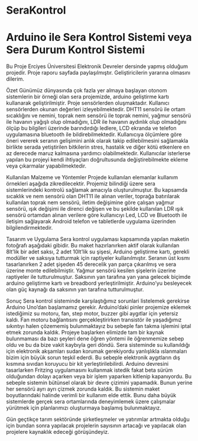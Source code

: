 # SeraKontrol
# Arduino ile Sera Kontrol Sistemi veya Sera Durum Kontrol Sistemi
Bu Proje Erciyes Üniversitesi Elektronik Devreler dersinde yapmış olduğum projedir. Proje raporu sayfada paylaşılmıştır. Geliştiricilerin yararına olmasını dilerim.

Özet
Günümüz dünyasında çok fazla yer almaya başlayan otonom sistemlerin bir örneği olan sera projemizde, arduino geliştirme kartı kullanarak geliştirilmiştir. Proje sensörlerden oluşmaktadır. Kullanıcı sensörlerden okunan değerleri izleyebilmektedir. DHT11 sensörü ile ortam sıcaklığını ve nemini, toprak nem sensörü ile toprak nemini, yağmur sensörü ile havanın yağışlı olup olmadığını, LDR ile havanın aydınlık olup olmadığını ölçüp bu bilgileri üzerinde barındırdığı ledlere, LCD ekranda ve telefon uygulamasına bluetooth ile bildirebilmektedir. Kullanıcıya ölçümlere göre öneri vererek seranın gelişimini anlık olarak takip edilebilmesini sağlamakla birlikte serada yetiştirilen bitkilerin stres, hastalık ve diğer kötü etkenlere en az derecede maruz kalmasına yardımcı olabilmektedir. Kullanıcılar isterlerse yapılan bu projeyi kendi ihtiyaçları doğrultusunda değiştirebilmekte ekleme veya çıkarmalar yapabilmektedir.


Kullanılan Malzeme ve Yöntemler
Projede kullanılan elemanlar kullanım örnekleri aşağıda zikredilecektir. Projemiz bilindiği üzere sera sistemlerindeki kontrolü sağlamak amacıyla oluşturulmuştur. Bu kapsamda sıcaklık ve nem sensörü olan DHT11 ile alınan veriler, toprağa batırılarak kullanılan toprak nem sensörü, iletim değişimine göre çalışan yağmur sensörü, ışık değişimi ile direnci değişen ve bu şekilde kullanılan LDR ışık sensörü ortamdan alınan verilere göre kullanıcıyı Led, LCD ve Bluetooth ile iletişim sağlayarak Android telefon ve tabletlerde uygulama üzerinden bilgilendirmektedir.


Tasarım ve Uygulama
Sera kontrol uygulaması kapsamında yapılan maketin fotoğrafı aşağıdaki gibidir. Bu maket hazırlanırken aktif olarak kullanılan 8lt’lik bir adet saksı, 2 adet 10lt’lik su şişesi, Arduino geliştirme kartı, gerekli modüller ve saksıya tutturmak için raptiyeler kullanılmıştır. Seranın üst kısmı tasarlanırken 2 adet şişeden 45 derecelik yan parça çıkarılmış ve sera üzerine monte edilebilmiştir. Yağmur sensörü kesilen şişelerin üzerine raptiyeler ile tutturulmuştur. Saksının yan tarafına yan yana gelecek biçimde arduino geliştirme kartı ve breadbord yerleştirilmiştir. Arduino’yu besleyecek olan güç kaynağı da saksının yan tarafına tutturulmuştur. 


Sonuç
Sera kontrol sisteminde karşılaştığımız sorunlari listelemek gerekirse Arduino Uno’dan başlamamız gerekir. Arduino’daki pinler projemize eklemek istediğimiz su motoru, fan, step motor, buzzer gibi aygıtlar için yetersiz kaldı. Fan motoru bağlantısını gerçekleştirirken transistör ile yaşadığımız sıkıntıyı halen çözememiş bulunmaktayız bu sebeple fan takma işlemini iptal etmek zorunda kaldık. Projeye başlarken elimizde tam bir kaynak bulunmaması da bazı şeyleri dene öğren yöntemi ile öğrenmemize sebep oldu ve bu da bize vakit kaybıyla geri döndü. Sera sisteminde su kullanıldığı için elektronik akşamları sudan korumak gerekiyordu yanlışlıkla ıslanmaları bizim için büyük sorun teşkil ederdi. Bu sebeple elektronik aygıtların dış kısmına sıvıdan koruyucu bir kit yerleştirilebilirdi. Arduino devresini tasarlarken Fritzing uygulamasını kullanmak istedik fakat beta sürüm olduğundan dolayı açarken veya bir işlem yaparken kitlenip kapanıyordu. Bu sebeple sistemin bütünsel olarak bir devre çizimini yapamadık. Bunun yerine her sensörü ayrı ayrı çizmek zorunda kaldık. Bu sistemin maket boyutlarındaki halinde verimli bir kullanım elde ettik. Bunu daha büyük sistemlerde gerçek sera ortamlarında deneyimlemek üzere çalışmalar yürütmek için planlarımızı oluşturmaya başlamış bulunmaktayız.

Gün geçtikçe tarım sektöründe şirketleşmeler ve yatırımlar artmakta olduğu için bundan sonra yapılacak projelerin sayısının artacağı ve yapılacak olan projelere kaynaklık edeceği görüşündeyiz.

